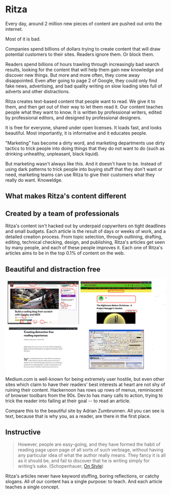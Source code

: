# Ritza

Every day, around 2 million new pieces of content are pushed out onto the internet.

Most of it is bad.

Companies spend billions of dollars trying to create content that will draw potential customers to their sites. Readers ignore them. Or block them.

Readers spend billions of hours trawling through increasingly bad search results, looking for the content that will help them gain new knowledge and discover new things. But more and more often, they come away disappointed. Even after going to page 2 of Google, they could only find fake news, advertising, and bad quality writing on slow loading sites full of adverts and other distractions. 

Ritza creates text-based content that people want to read. We give it to them, and then get out of their way to let them read it. Our content teaches people what they want to know. It is written by professional writers, edited by professional editors, and designed by professional designers.

It is free for everyone, shared under open licenses. It loads fast, and looks beautiful. Most importantly, it is informative and it educates people.

"Marketing" has become a dirty word, and marketing departments use dirty tactics to trick people into doing things that they do not want to do (such as drinking unhealthy, unpleasant, black liquid). 

But marketing wasn't always like this. And it doesn't have to be. Instead of using dark patterns to trick people into buying stuff that they don't want or need, marketing teams can use Ritza to give their customers what they really do want. Knoweldge.

## What makes Ritza's content different


## Created by a team of professionals
Ritza's content isn't hacked out by underpaid copywriters on tight deadlines and small budgets. Each article is the result of days or weeks of work, and a detailed creation process. From topic selection, through outlining, drafting, editing, technical checking, design, and publishing, Ritza's articles get seen by many people, and each of these people improves it. Each one of Ritza's articles aims to be in the top 0.1% of content on the web. 

## Beautiful and distraction free
![distraction free](images/distraction-free.png)
Medium.com is well-known for being extremely user hostile, but even other sites which claim to have their readers' best interests at heart are not shy of ruining their content. Hackernoon has rows up rows of menus, reminiscent of browser toolbars from the 90s. Dev.to has many calls to action, trying to trick the reader into failing at their goal -- to read an article. 

Compare this to the beautiful site by Adrian Zumbrunnen. All you can see is text, because that is why you, as a reader, are there in the first place.

## Instructive

> However, people are easy-going, and they have formed the habit of reading page upon page of all sorts of such verbiage, without having any particular idea of what the author really means. They fancy it is all as it should be, and fail to discover that he is writing simply for writing’s sake. 
(Schopenhauer, [On Style](https://ebooks.adelaide.edu.au/s/schopenhauer/arthur/lit/chapter2.html))

Ritza's articles never have keyword stuffing, boring reflections, or catchy slogans. All of our content has a single purpose: to teach. And each article teaches a single concept. 






